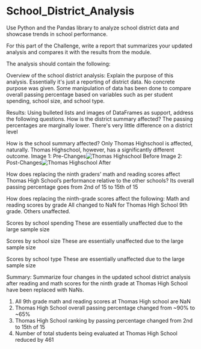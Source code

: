 # School_District_Analysis
Use Python and the Pandas library to analyze school district data and showcase trends in school performance.

For this part of the Challenge, write a report that summarizes your updated analysis and compares it with the results from the module.

The analysis should contain the following:

  Overview of the school district analysis: Explain the purpose of this analysis.
    Essentially it's just a reporting of district data. No concrete purpose was given. Some manipulation of data has been done to compare overall passing percentage      based on variables such as per student spending, school size, and school type.

  Results: Using bulleted lists and images of DataFrames as support, address the following questions.
      How is the district summary affected?
  The passing percentages are marginally lower. There's very little difference on a district level
  
  How is the school summary affected?
Only Thomas Highschool is affected, naturally. Thomas Highschool, however, has a significantly different outcome.
Image 1: Pre-Changes![Thomas Highschool Before](https://user-images.githubusercontent.com/21095468/124978327-3e4bc000-dff7-11eb-8274-04fb4b1820e3.png)
Image 2: Post-Changes![Thomas Highschool After](https://user-images.githubusercontent.com/21095468/124978359-499eeb80-dff7-11eb-95db-5d35b5252fb9.png)


  How does replacing the ninth graders’ math and reading scores affect Thomas High School’s performance relative to the other schools?
Its overall passing percentage goes from 2nd of 15 to 15th of 15

  How does replacing the ninth-grade scores affect the following:
      Math and reading scores by grade
      All changed to NaN for Thomas High School 9th grade. Others unaffected.
      
   Scores by school spending
   These are essentially unaffected due to the large sample size   
   
   Scores by school size
   These are essentially unaffected due to the large sample size
   
   Scores by school type
    These are essentially unaffected due to the large sample size

  Summary: Summarize four changes in the updated school district analysis after reading and math scores for the ninth grade at Thomas High School have been replaced with NaNs.
  1. All 9th grade math and reading scores at Thomas High school are NaN
  2. Thomas High School overall passing percentage changed from ~90% to ~65%
  3. Thomas High School ranking by passing percentage changed from 2nd to 15th of 15
  4. Number of total students being evaluated at Thomas High School reduced by 461
